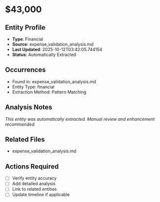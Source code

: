# $43,000

## Entity Profile
- **Type**: Financial
- **Source**: expense_validation_analysis.md
- **Last Updated**: 2025-10-12T03:42:05.744154
- **Status**: Automatically Extracted

## Occurrences
- Found in: expense_validation_analysis.md
- Entity Type: financial
- Extraction Method: Pattern Matching

## Analysis Notes
*This entity was automatically extracted. Manual review and enhancement recommended.*

## Related Files
- expense_validation_analysis.md

## Actions Required
- [ ] Verify entity accuracy
- [ ] Add detailed analysis
- [ ] Link to related entities
- [ ] Update timeline if applicable
